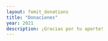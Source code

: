 ```yaml
---
layout: femit_donations
title: "Donaciones"
year: 2021
description: ¡Gracias por tu aporte!
---
```

